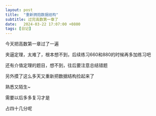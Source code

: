```yaml
---
layout: post
title:  "重新拥抱数据结构"
subtitle: 过完高数第一章了
date:   2024-03-22 17:07:00 +0800
tags: [日记]
---
```


今天把高数第一章过了一遍

夹逼定理，太难了，根本想不到，后续练习660和880的时候再多加练习吧

还有介值定理的题目，想不到，往后要注意总结错题

另外摸了这么多天又重新把数据结构捡起来了

熟悉又陌生~

需要以后多多复习才是

占四十几分呢

